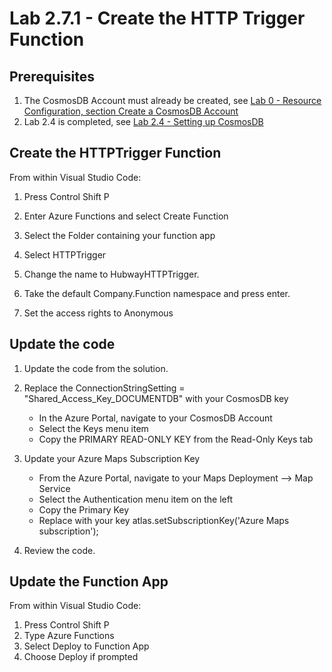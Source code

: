 # Lab 2.7.1 - Create the HTTP Trigger Function

## Prerequisites
1. The CosmosDB Account must already be created, see [Lab 0 - Resource Configuration, section Create a CosmosDB Account](https://github.com/Azure/IoT-Pi-Day/tree/master/Lab%200%20-%20Resource%20Configuration#create-a-cosmosdb-account)
2. Lab 2.4 is completed, see [Lab 2.4 - Setting up CosmosDB](https://github.com/Azure/IoT-Pi-Day/tree/master/Lab%202%20-%20Working%20with%20Hubway%20Data/Lab%202.4%20-%20Setting%20up%20CosmosDB)

## Create the HTTPTrigger Function

From within Visual Studio Code:

1.  Press Control Shift P

2.  Enter Azure Functions and select Create Function
3.  Select the Folder containing your function app
4.  Select HTTPTrigger
5.  Change the name to HubwayHTTPTrigger.
6.  Take the default Company.Function namespace and press enter.
7.  Set the access rights to Anonymous


## Update the code
1.  Update the code from the solution.
2.  Replace the ConnectionStringSetting = "Shared_Access_Key_DOCUMENTDB" with your CosmosDB key
    * In the Azure Portal, navigate to your CosmosDB Account
    * Select the Keys menu item
    * Copy the PRIMARY READ-ONLY KEY from the Read-Only Keys tab
3.  Update your Azure Maps Subscription Key
    * From the Azure Portal, navigate to your Maps Deployment --> Map Service
    * Select the Authentication menu item on the left
    * Copy the Primary Key
    * Replace with your key atlas.setSubscriptionKey('Azure Maps subscription');
 
4.  Review the code.

## Update the Function App

From within Visual Studio Code:

1.  Press Control Shift P
2.  Type Azure Functions
3.  Select Deploy to Function App
4.  Choose Deploy if prompted


